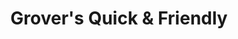 ---
title: "Grover's Quick & Friendly"
url: /omaha/grovers-quick-und-friendly/
shop: Lebensmittel
---